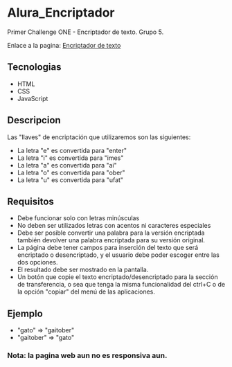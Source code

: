 # Alura_Encriptador

Primer Challenge ONE - Encriptador de texto.
Grupo 5.

Enlace a la pagina: [Encriptador de texto](https://davidwm05.github.io/Alura_Encriptador/)

## Tecnologias

- HTML
- CSS
- JavaScript

## Descripcion

Las "llaves" de encriptación que utilizaremos son las siguientes:

- La letra "e" es convertida para "enter"
- La letra "i" es convertida para "imes"
- La letra "a" es convertida para "ai"
- La letra "o" es convertida para "ober"
- La letra "u" es convertida para "ufat"

## Requisitos

- Debe funcionar solo con letras minúsculas
- No deben ser utilizados letras con acentos ni caracteres especiales
- Debe ser posible convertir una palabra para la versión encriptada también devolver una palabra encriptada para su versión original.
- La página debe tener campos para inserción del texto que será encriptado o desencriptado, y el usuario debe poder escoger entre las dos opciones.
- El resultado debe ser mostrado en la pantalla.
- Un botón que copie el texto encriptado/desencriptado para la sección de transferencia, o sea que tenga la misma funcionalidad del ctrl+C o de la opción "copiar" del menú de las aplicaciones.

## Ejemplo

- "gato" => "gaitober"
- "gaitober" => "gato"

### Nota: la pagina web aun no es responsiva aun.
